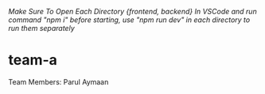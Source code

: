 *Make Sure To Open Each Directory {frontend, backend} In VSCode and run command "npm i" before starting, use "npm run dev" in each directory to run them separately*
# team-a

Team Members:
Parul
Aymaan 
